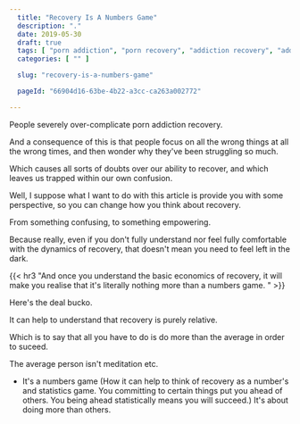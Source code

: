```yaml
---
  title: "Recovery Is A Numbers Game"
  description: "."
  date: 2019-05-30
  draft: true
  tags: [ "porn addiction", "porn recovery", "addiction recovery", "addiction", "awareness", "nofap", "neverfap", "neverfap deluxe" ]
  categories: [ "" ]

  slug: "recovery-is-a-numbers-game"

  pageId: "66904d16-63be-4b22-a3cc-ca263a002772"

---
```


People severely over-complicate porn addiction recovery.

And a consequence of this is that people focus on all the wrong things at all the wrong times, and then wonder why they've been struggling so much.

Which causes all sorts of doubts over our ability to recover, and which leaves us trapped within our own confusion.

Well, I suppose what I want to do with this article is provide you with some perspective, so you can change how you think about recovery.

From something confusing, to something empowering.

Because really, even if you don't fully understand nor feel fully comfortable with the dynamics of recovery, that doesn't mean you need to feel left in the dark.


{{< hr3 "And once you understand the basic economics of recovery, it will make you realise that it's literally nothing more than a numbers game. " >}}


Here's the deal bucko.

It can help to understand that recovery is purely relative.

Which is to say that all you have to do is do more than the average in order to suceed.

The average person isn't meditation etc.




- It's a numbers game (How it can help to think of recovery as a number's and statistics game. You committing to certain things put you ahead of others. You being ahead statistically means you will succeed.) It's about doing more than others.

